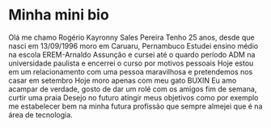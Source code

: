 # Minha mini bio
Olá me chamo Rogério Kayronny Sales Pereira
Tenho 25 anos, desde que nasci em 13/09/1996 moro em Caruaru, Pernambuco
Estudei ensino médio na escola EREM-Arnaldo Assunção e cursei até o quardo período ADM na universidade paulista e encerrei o curso por motivos pessoais
Hoje estou em um relacionamento com uma pessoa maravilhosa e pretendemos nos casar em setembro <!-- ansiedade tá grande -->
Hoje moro apenas com meu gato BUXIN <!-- nome dele é esse por que ele ama carinho na barriguina -->
Eu amo acampar de verdade, gosto de dar um rolé com os amigos fim de semana, curtir uma praia
Desejo no futuro atingir meus objetivos como por exemplo me estabelecer bem na minha futura profissão que sempre almejei que é na área de tecnologia.